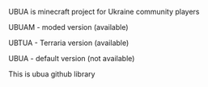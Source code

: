 UBUA is minecraft project for Ukraine community players

UBUAM - moded version (available)

UBTUA - Terraria version (available)

UBUA  - default version (not available)

This is ubua github library
